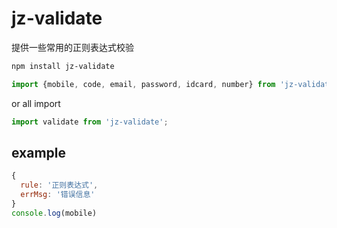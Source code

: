 # jz-validate
提供一些常用的正则表达式校验

```sh
npm install jz-validate
```

```js
import {mobile, code, email, password, idcard, number} from 'jz-validate';
```
or all import

```js
import validate from 'jz-validate';
```

## example

```js
{
  rule: '正则表达式',
  errMsg: '错误信息'
}
console.log(mobile)
```
